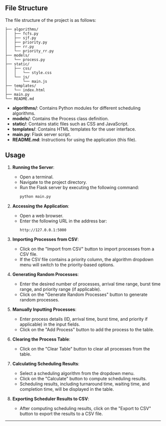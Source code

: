 ## File Structure

The file structure of the project is as follows:

```
├── algorithms/
│   ├── fcfs.py
│   ├── sjf.py
│   ├── priority.py
│   ├── rr.py
│   └── priority_rr.py
├── models/
│   └── process.py
├── static/
│   ├── css/
│   │   └── style.css
│   └── js/
│       └── main.js
├── templates/
│   └── index.html
├── main.py
└── README.md
```

- **algorithms/**: Contains Python modules for different scheduling algorithms.
- **models/**: Contains the Process class definition.
- **static/**: Contains static files such as CSS and JavaScript.
- **templates/**: Contains HTML templates for the user interface.
- **main.py**: Flask server script.
- **README.md**: Instructions for using the application (this file).

## Usage

1. **Running the Server**:
   - Open a terminal.
   - Navigate to the project directory.
   - Run the Flask server by executing the following command:
     ```bash
     python main.py
     ```

2. **Accessing the Application**:
   - Open a web browser.
   - Enter the following URL in the address bar:
     ```
     http://127.0.0.1:5000
     ```

3. **Importing Processes from CSV**:
   - Click on the "Import from CSV" button to import processes from a CSV file.
   - If the CSV file contains a priority column, the algorithm dropdown menu will switch to the priority-based options.

4. **Generating Random Processes**:
   - Enter the desired number of processes, arrival time range, burst time range, and priority range (if applicable).
   - Click on the "Generate Random Processes" button to generate random processes.

5. **Manually Inputting Processes**:
   - Enter process details (ID, arrival time, burst time, and priority if applicable) in the input fields.
   - Click on the "Add Process" button to add the process to the table.

6. **Clearing the Process Table**:
   - Click on the "Clear Table" button to clear all processes from the table.

7. **Calculating Scheduling Results**:
   - Select a scheduling algorithm from the dropdown menu.
   - Click on the "Calculate" button to compute scheduling results.
   - Scheduling results, including turnaround time, waiting time, and completion time, will be displayed in the table.

8. **Exporting Scheduler Results to CSV**:
   - After computing scheduling results, click on the "Export to CSV" button to export the results to a CSV file.

---
